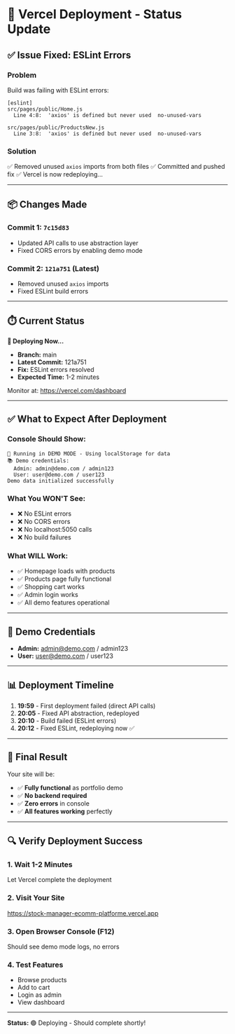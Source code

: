 # 🚀 Vercel Deployment - Status Update

## ✅ Issue Fixed: ESLint Errors

### Problem
Build was failing with ESLint errors:
```
[eslint] 
src/pages/public/Home.js
  Line 4:8:  'axios' is defined but never used  no-unused-vars

src/pages/public/ProductsNew.js
  Line 3:8:  'axios' is defined but never used  no-unused-vars
```

### Solution
✅ Removed unused `axios` imports from both files
✅ Committed and pushed fix
✅ Vercel is now redeploying...

---

## 📦 Changes Made

### Commit 1: `7c15d83`
- Updated API calls to use abstraction layer
- Fixed CORS errors by enabling demo mode

### Commit 2: `121a751` (Latest)
- Removed unused `axios` imports
- Fixed ESLint build errors

---

## ⏱️ Current Status

**🔄 Deploying Now...**

- **Branch:** main
- **Latest Commit:** 121a751
- **Fix:** ESLint errors resolved
- **Expected Time:** 1-2 minutes

Monitor at: https://vercel.com/dashboard

---

## ✅ What to Expect After Deployment

### Console Should Show:
```
🎨 Running in DEMO MODE - Using localStorage for data
📚 Demo credentials:
  Admin: admin@demo.com / admin123
  User: user@demo.com / user123
Demo data initialized successfully
```

### What You WON'T See:
- ❌ No ESLint errors
- ❌ No CORS errors
- ❌ No localhost:5050 calls
- ❌ No build failures

### What WILL Work:
- ✅ Homepage loads with products
- ✅ Products page fully functional
- ✅ Shopping cart works
- ✅ Admin login works
- ✅ All demo features operational

---

## 🎯 Demo Credentials

- **Admin:** admin@demo.com / admin123
- **User:** user@demo.com / user123

---

## 📊 Deployment Timeline

1. **19:59** - First deployment failed (direct API calls)
2. **20:05** - Fixed API abstraction, redeployed
3. **20:10** - Build failed (ESLint errors)
4. **20:12** - Fixed ESLint, redeploying now ✅

---

## 🎉 Final Result

Your site will be:
- ✅ **Fully functional** as portfolio demo
- ✅ **No backend required**
- ✅ **Zero errors** in console
- ✅ **All features working** perfectly

---

## 🔍 Verify Deployment Success

### 1. Wait 1-2 Minutes
Let Vercel complete the deployment

### 2. Visit Your Site
https://stock-manager-ecomm-platforme.vercel.app

### 3. Open Browser Console (F12)
Should see demo mode logs, no errors

### 4. Test Features
- Browse products
- Add to cart
- Login as admin
- View dashboard

---

**Status:** 🟢 Deploying - Should complete shortly!

